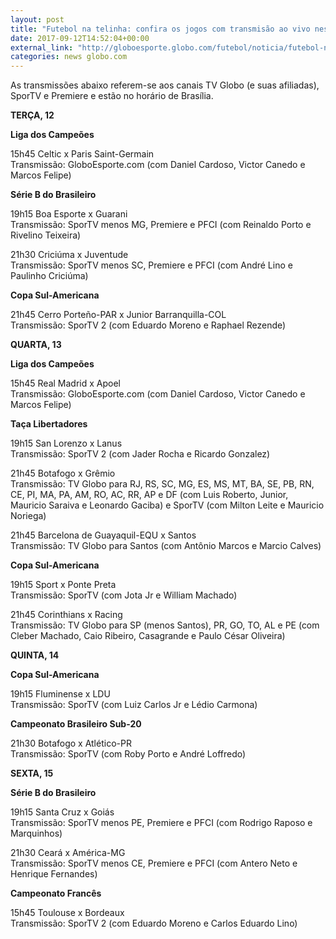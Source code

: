 ```yaml
---
layout: post
title: "Futebol na telinha: confira os jogos com transmisão ao vivo neste meio de semana"
date: 2017-09-12T14:52:04+00:00
external_link: "http://globoesporte.globo.com/futebol/noticia/futebol-na-telinha-confira-os-jogos-com-transmissao-ao-vivo-neste-meio-de-semana.ghtml"
categories: news globo.com
---
```

 
 
 

 
 
 
 

As transmissões abaixo referem-se aos canais TV Globo (e suas afiliadas), SporTV e Premiere e estão no horário de Brasília.

 
 
 

**TERÇA, 12**

 
 
 

**Liga dos Campeões**

 
 
 

15h45 Celtic x Paris Saint-Germain  
Transmissão: GloboEsporte.com (com Daniel Cardoso, Victor Canedo e Marcos Felipe)

 
 
 

**Série B do Brasileiro**

 
 
 

19h15 Boa Esporte x Guarani  
Transmissão: SporTV menos MG, Premiere e PFCI (com Reinaldo Porto e Rivelino Teixeira)

 
 
 

21h30 Criciúma x Juventude  
Transmissão: SporTV menos SC, Premiere e PFCI (com André Lino e Paulinho Criciúma)

 
 
 

**Copa Sul-Americana**

 
 
 

21h45 Cerro Porteño-PAR x Junior Barranquilla-COL  
Transmissão: SporTV 2 (com Eduardo Moreno e Raphael Rezende)

 
 
 

**QUARTA, 13**

 
 
 

**Liga dos Campeões**

 
 
 

15h45 Real Madrid x Apoel  
Transmissão: GloboEsporte.com (com Daniel Cardoso, Victor Canedo e Marcos Felipe)

 
 
 

**Taça Libertadores**

 
 
 

19h15 San Lorenzo x Lanus  
Transmissão: SporTV 2 (com Jader Rocha e Ricardo Gonzalez)

 
 
 

21h45 Botafogo x Grêmio  
Transmissão: TV Globo para RJ, RS, SC, MG, ES, MS, MT, BA, SE, PB, RN, CE, PI, MA, PA, AM, RO, AC, RR, AP e DF (com Luis Roberto, Junior, Mauricio Saraiva e Leonardo Gaciba) e SporTV (com Milton Leite e Mauricio Noriega)

 
 
 

21h45 Barcelona de Guayaquil-EQU x Santos  
Transmissão: TV Globo para Santos (com Antônio Marcos e Marcio Calves)

 
 
 

**Copa Sul-Americana**

 
 
 

19h15 Sport x Ponte Preta  
Transmissão: SporTV (com Jota Jr e William Machado)

 
 
 

21h45 Corinthians x Racing  
Transmissão: TV Globo para SP (menos Santos), PR, GO, TO, AL e PE (com Cleber Machado, Caio Ribeiro, Casagrande e Paulo César Oliveira)

 
 
 

**QUINTA, 14**

 
 
 

**Copa Sul-Americana**

 
 
 

19h15 Fluminense x LDU  
Transmissão: SporTV (com Luiz Carlos Jr e Lédio Carmona)

 
 
 

**Campeonato Brasileiro Sub-20**

 
 
 

21h30 Botafogo x Atlético-PR  
Transmissão: SporTV (com Roby Porto e André Loffredo)

 
 
 

**SEXTA, 15**

 
 
 

**Série B do Brasileiro**

 
 
 

19h15 Santa Cruz x Goiás  
Transmissão: SporTV menos PE, Premiere e PFCI (com Rodrigo Raposo e Marquinhos)

 
 
 

21h30 Ceará x América-MG  
Transmissão: SporTV menos CE, Premiere e PFCI (com Antero Neto e Henrique Fernandes)

 
 
 

**Campeonato Francês**

 
 
 

15h45 Toulouse x Bordeaux  
Transmissão: SporTV 2 (com Eduardo Moreno e Carlos Eduardo Lino)

 
 
 

 
 
